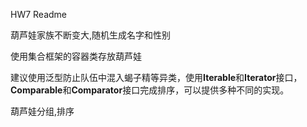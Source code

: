 HW7	Readme



葫芦娃家族不断变大,随机生成名字和性别

使用集合框架的容器类存放葫芦娃

建议使用泛型防止队伍中混入蝎子精等异类，使用**Iterable**和**Iterator**接口，**Comparable**和**Comparator**接口完成排序，可以提供多种不同的实现。


葫芦娃分组,排序